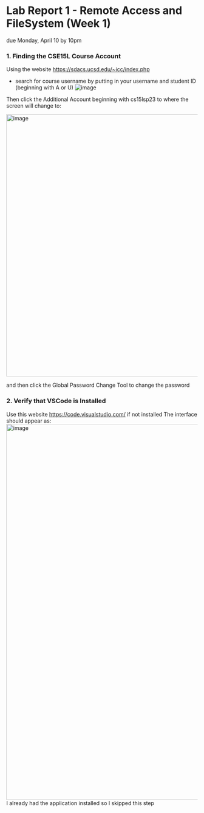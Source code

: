 # Lab Report 1 - Remote Access and FileSystem (Week 1)
due Monday, April 10 by 10pm

### 1. Finding the CSE15L Course Account
Using the website https://sdacs.ucsd.edu/~icc/index.php
- search for course username by putting in your username and student ID (beginning with A or U)
  ![image](https://user-images.githubusercontent.com/130111798/230518410-3819df3c-0706-4815-88f7-83216afda1d4.png)

Then click the Additional Account beginning with cs15lsp23 to where the screen will change to: 

<img width="690" alt="image" src="https://user-images.githubusercontent.com/130111798/230988953-8aa2dd7d-42c8-4bfe-8f63-f47314fe01bb.png">

and then click the Global Password Change Tool to change the password

### 2. Verify that VSCode is Installed
Use this website https://code.visualstudio.com/ if not installed
The interface should appear as:
  <img width="989" alt="image" src="https://user-images.githubusercontent.com/130111798/230989607-5aeb903c-7c29-4c4c-9169-d179b364974b.png">
  I already had the application installed so I skipped this step
